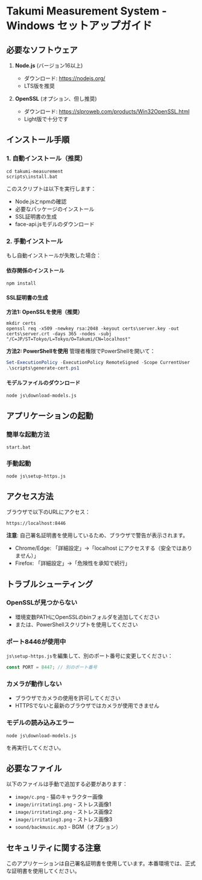 # Takumi Measurement System - Windows セットアップガイド

## 必要なソフトウェア

1. **Node.js** (バージョン16以上)
   - ダウンロード: https://nodejs.org/
   - LTS版を推奨

2. **OpenSSL** (オプション、但し推奨)
   - ダウンロード: https://slproweb.com/products/Win32OpenSSL.html
   - Light版で十分です

## インストール手順

### 1. 自動インストール（推奨）

```batch
cd takumi-measurement
scripts\install.bat
```

このスクリプトは以下を実行します：
- Node.jsとnpmの確認
- 必要なパッケージのインストール
- SSL証明書の生成
- face-api.jsモデルのダウンロード

### 2. 手動インストール

もし自動インストールが失敗した場合：

#### 依存関係のインストール
```batch
npm install
```

#### SSL証明書の生成

**方法1: OpenSSLを使用（推奨）**
```batch
mkdir certs
openssl req -x509 -newkey rsa:2048 -keyout certs\server.key -out certs\server.crt -days 365 -nodes -subj "/C=JP/ST=Tokyo/L=Tokyo/O=Takumi/CN=localhost"
```

**方法2: PowerShellを使用**
管理者権限でPowerShellを開いて：
```powershell
Set-ExecutionPolicy -ExecutionPolicy RemoteSigned -Scope CurrentUser
.\scripts\generate-cert.ps1
```

#### モデルファイルのダウンロード
```batch
node js\download-models.js
```

## アプリケーションの起動

### 簡単な起動方法
```batch
start.bat
```

### 手動起動
```batch
node js\setup-https.js
```

## アクセス方法

ブラウザで以下のURLにアクセス：
```
https://localhost:8446
```

**注意**: 自己署名証明書を使用しているため、ブラウザで警告が表示されます。
- Chrome/Edge: 「詳細設定」→「localhost にアクセスする（安全ではありません）」
- Firefox: 「詳細設定」→「危険性を承知で続行」

## トラブルシューティング

### OpenSSLが見つからない
- 環境変数PATHにOpenSSLのbinフォルダを追加してください
- または、PowerShellスクリプトを使用してください

### ポート8446が使用中
`js\setup-https.js`を編集して、別のポート番号に変更してください：
```javascript
const PORT = 8447; // 別のポート番号
```

### カメラが動作しない
- ブラウザでカメラの使用を許可してください
- HTTPSでないと最新のブラウザではカメラが使用できません

### モデルの読み込みエラー
```batch
node js\download-models.js
```
を再実行してください。

## 必要なファイル

以下のファイルは手動で追加する必要があります：
- `image/c.png` - 猫のキャラクター画像
- `image/irritating1.png` - ストレス画像1
- `image/irritating2.png` - ストレス画像2
- `image/irritating3.png` - ストレス画像3
- `sound/backmusic.mp3` - BGM（オプション）

## セキュリティに関する注意

このアプリケーションは自己署名証明書を使用しています。本番環境では、正式な証明書を使用してください。